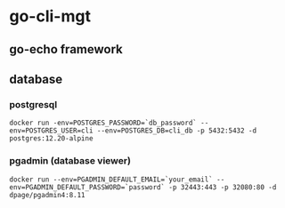 # go-cli-mgt

## go-echo framework

## database

### postgresql
```
docker run -env=POSTGRES_PASSWORD=`db_password` --env=POSTGRES_USER=cli --env=POSTGRES_DB=cli_db -p 5432:5432 -d postgres:12.20-alpine
```
### pgadmin (database viewer)
```
docker run --env=PGADMIN_DEFAULT_EMAIL=`your_email` --env=PGADMIN_DEFAULT_PASSWORD=`password` -p 32443:443 -p 32080:80 -d dpage/pgadmin4:8.11
```